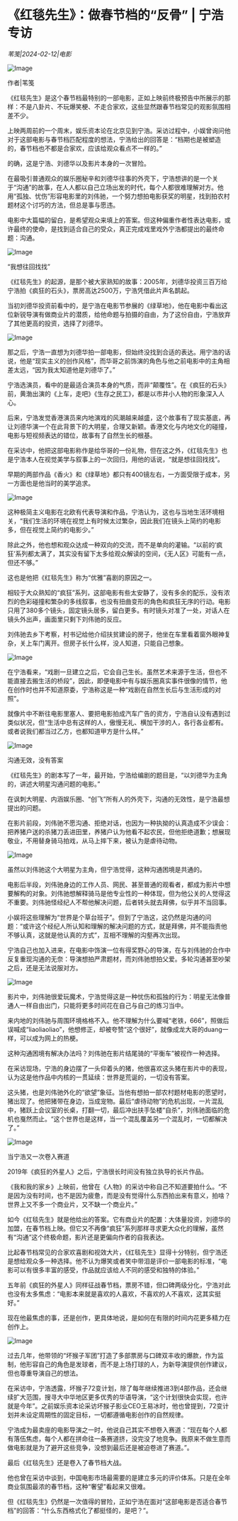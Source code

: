 # 《红毯先生》：做春节档的“反骨” | 宁浩专访

*苇笺|2024-02-12|电影*

![Image](https://mmbiz.qpic.cn/mmbiz_jpg/UgtzVuzhFd5WAOzGQ5SOC76hvnGkdhkNnEciaLzURxwZyT6p79LetQaKSM2PtvWkGqP2zcibgGu4hXx4MWCSZaww/640?wx_fmt=jpeg&from=appmsg&wxfrom=5&wx_lazy=1&wx_co=1)

作者|苇笺

《红毯先生》是这个春节档最特别的一部电影，正如上映前终极预告中所展示的那样：不是八卦片、不玩爆笑梗、不走合家欢，这些显然跟春节档常见的观影氛围相差不少。

上映两周前的一个周末，娱乐资本论在北京见到宁浩。采访过程中，小娱曾询问他对于这部电影与春节档匹配程度的想法，宁浩给出的回答是：“档期也是被塑造的，春节档也不都是合家欢，应该给观众看点不一样的。”

的确，这是宁浩、刘德华以及影片本身的一次冒险。

在最吸引普通观众的娱乐圈秘辛和刘德华往事的外壳下，宁浩想讲的是一个关于“沟通”的故事，在人人都以自己立场出发的时代，每个人都很难理解对方。他用“孤独、忧伤”形容电影里的刘伟驰，一个努力想拍电影获奖的明星，找到拍农村题材这个讨巧的方法，但总是事与愿违。

电影中大篇幅的留白，是希望观众来填上的答案。但这种偏重作者性表达电影，或许最终的使命，是找到适合自己的受众，真正完成戏里戏外宁浩都提出的最终命题：沟通。

![Image](https://mmbiz.qpic.cn/mmbiz_png/jNZszpkibXx8r0eeusveAtyj98pKeBEz7tMuAmiadsyvAk4l30TZvmgP03RGX0iaosuL5yVawsdblYqeWUcOTHYoQ/640?wx_fmt=png&wxfrom=5&wx_lazy=1&wx_co=1)

“我想往回找找”

《红毯先生》的起源，是那个被大家熟知的故事：2005年，刘德华投资三百万给宁浩拍《疯狂的石头》，票房高达2500万，宁浩凭借此片声名鹊起。

当初刘德华投资前看中的，是宁浩在电影节参展的《绿草地》，他在电影中看出这位新锐导演有做商业片的潜质，给他命题与拍摄的自由，为了这份自由，宁浩放弃了其他更高的投资，选择了刘德华。

![Image](https://mmbiz.qpic.cn/mmbiz_png/UgtzVuzhFd5WAOzGQ5SOC76hvnGkdhkNVib11ePnf8WPfhsDIz8kCq7gS0z4YjyoOlh8j9sbCrMmsORylVib0JibA/640?wx_fmt=png&from=appmsg&wxfrom=5&wx_lazy=1&wx_co=1)

那之后，宁浩一直想为刘德华拍一部电影，但始终没找到合适的表达。用宁浩的话说，他是“现实主义的创作风格”，而华哥之前饰演的角色与他之前电影中的主角相差太远，“因为我太知道他是刘德华了。”

宁浩选演员，看中的是最适合演员本身的气质，而非“颠覆性”。在《疯狂的石头》前，黄渤出演的《上车，走吧》《生存之民工》，都是以市井小人物的形象深入人心。

后来，宁浩发觉香港演员来内地演戏的风潮越来越盛，这个故事有了现实基底，再让刘德华演一个在此背景下的大明星，合理又新颖。香港文化与内地文化的碰撞，电影与短视频表达的错位，故事有了自然生长的根基。

在采访中，他把这部电影称作是给华哥的一份礼物，但在这之外，《红毯先生》也是宁浩本人在视觉美学与叙事上的一次回归，用他的话说，“就是想往回找找”。

早期的两部作品《香火》和《绿草地》都只有400镜左右，一方面受限于成本，另一方面也是他当时的美学追求。

![Image](https://mmbiz.qpic.cn/mmbiz_jpg/UgtzVuzhFd5WAOzGQ5SOC76hvnGkdhkNLrg4xdZIYKILxMtmItDpC6EWEy17x9fI3HuL6RzEabde3W8wXPx9bQ/640?wx_fmt=jpeg&from=appmsg&wxfrom=5&wx_lazy=1&wx_co=1)

这种极简主义电影在北欧有代表导演和作品，宁浩认为，这也与当地生活环境相关，“我们生活的环境在视觉上有时候太过繁杂，因此我们在镜头上简约的电影多，但在视觉上简约的电影少。”

除此之外，他也想和观众达成一种双向的交流，而不是单向的灌输。“以前的‘疯狂’系列都太满了，其实没有留下太多给观众解读的空间，《无人区》可能有一点，但还不够。”

这也是他把《红毯先生》称为“优雅”喜剧的原因之一。

相较于大众熟知的“疯狂”系列，这部电影有些太安静了，没有多余的配乐，没有浓烈的色彩碰撞和繁杂的多线叙事，也没有扭曲变形的角色和疯狂无序的行动。电影只用了380多个镜头，固定镜头居多，留白更多。有时镜头对准了一处，对话人在镜头外出声，画面里只剩下刘伟驰的反应。

刘伟驰去乡下考察，村书记给他介绍扶贫建设的房子，他坐在车里看着窗外眼神复杂，关上车门离开。但房子长什么样，没人知道，只能自己想象。

![Image](https://mmbiz.qpic.cn/mmbiz_jpg/UgtzVuzhFd5WAOzGQ5SOC76hvnGkdhkNltHwuOojUEA2zLT3ERkOxduKnLwWicD1JhrFmqJFmmD4iciapp7X2OthQ/640?wx_fmt=jpeg&from=appmsg&wxfrom=5&wx_lazy=1&wx_co=1)

在宁浩看来，“戏剧一旦建立之后，它会自己生长。虽然艺术来源于生活，但也不能直接去搬生活的桥段”，因此，即便电影中有与娱乐圈真实事件很像的情节，他在创作时也并不知道原委，宁浩称这是一种“戏剧在自然生长后与生活形成的对照”。

就像片中不断往电影里塞人、要把电影拍成汽车广告的资方，宁浩自认没有遇到过类似状况，但“生活中总有这样的人，傲慢无礼、横加干涉的人，各行各业都有。或者说我们都当过乙方，也都知道甲方是什么样。”

![Image](https://mmbiz.qpic.cn/mmbiz_png/jNZszpkibXx8r0eeusveAtyj98pKeBEz7ejDSZf97dAE3mMYqSpwDp0blV0YsOONibSOjLz8EycRV8uxj7xc8QIg/640?wx_fmt=png&wxfrom=5&wx_lazy=1&wx_co=1)

沟通无效，没有答案

《红毯先生》的剧本写了一年，最开始，宁浩给编剧的题目是，“以刘德华为主角的，讲述大明星沟通问题的电影。”

在讽刺大明星、内涵娱乐圈、“创飞”所有人的外壳下，沟通的无效性，是宁浩最想提出的问题。

在影片前段，刘伟驰不愿沟通、拒绝对话，也因为一种执拗的认真造成不少误会：把养猪户送的杀猪刀丢进田里，养猪户认为他看不起农民，但他拒绝道歉；想展现敬业，不用替身骑马拍戏，从马上摔下来，被认为是虐待动物。

![Image](https://mmbiz.qpic.cn/mmbiz_jpg/UgtzVuzhFd5WAOzGQ5SOC76hvnGkdhkNyKCOoCnEcjWw7hTYURbrQLDdUbDGHicbMvV4hKMMLkDJOib2ykcEqcXQ/640?wx_fmt=jpeg&from=appmsg&wxfrom=5&wx_lazy=1&wx_co=1)

虽然以刘伟驰这个大明星为主角，但宁浩觉得，这种沟通困境是共通的。

电影后半段，刘伟驰身边的工作人员、网民、甚至普通的观看者，都成为影片中想要解构的对象。刘伟驰想解释骑马是他专业性的一种体现，但为他公关的人觉得这不重要。刘伟驰怪经纪人不帮他解决问题，后者转头就去拜佛，似乎并不当回事。

小娱将这些理解为“世界是个草台班子”。但到了宁浩这，这仍然是沟通的问题：“或许这个经纪人所认知和理解的解决问题的方式，就是拜佛，并不能指责他不够认真，这就是他认真的方式”，互相不理解的沟壑再次出现。

宁浩自己也加入进来，在电影中饰演一位有得奖野心的导演，在与刘伟驰的合作中反复重现沟通的无奈：导演想拍严肃题材，而刘伟驰想拍父爱。多轮沟通甚至吵架之后，还是无法说服对方。

![Image](https://mmbiz.qpic.cn/mmbiz_jpg/UgtzVuzhFd5WAOzGQ5SOC76hvnGkdhkNIASn2yt2Yoy0RHUM7PMZ5BO0VeDeo4fHBAtEfAP04kyIWe2frBKKUw/640?wx_fmt=jpeg&from=appmsg&wxfrom=5&wx_lazy=1&wx_co=1)

影片中，刘伟驰很爱玩魔术，宁浩觉得这是一种忧伤和孤独的行为：明星无法像普通人一样自由出门，只能将更多时间花在自己与自己的练习当中。

来内地的刘伟驰与周围环境格格不入。他不理解为什么要喊“老铁，666”，照做后误喊成“liaoliaoliao”，他想修正，却被夸赞“这个很好”，就像成龙大哥的duang一样，可以成为网上的热梗。

这种沟通困境有解决办法吗？刘伟驰在影片结尾骑的“平衡车”被视作一种选择。

在采访现场，宁浩的身边摆了一头仰着头的猪，他很喜欢这头猪在影片中的表现，认为这是他作品中内核的一贯延续：世界是荒诞的，一切没有答案。

这头猪，也是刘伟驰外化的“欲望”象征。当他有想拍一部农村题材电影的愿望时，猪出现了。他把猪带在身边，当成宠物。最后“虐待动物”的危机出现，一片混乱中，猪跃上会议室的长桌，打翻一切，最后冲出扶手坠楼“自杀”，刘伟驰面临的危机也戛然而止。“这个世界也是这样，当一个混乱覆盖另一个混乱时，一切都解决了。”

![Image](https://mmbiz.qpic.cn/mmbiz_png/jNZszpkibXx8r0eeusveAtyj98pKeBEz7gMbSIRF8ujdpJibC3CLgiaEEY6kJq4YuKUC4cv1ZG4kjEVEHhs35Zn3Q/640?wx_fmt=png&wxfrom=5&wx_lazy=1&wx_co=1)

当宁浩又一次卷入赛道

2019年《疯狂的外星人》之后，宁浩很长时间没有独立执导的长片作品。

《我和我的家乡》上映前，他曾在《人物》的采访中称自己不知道要拍什么。“不是因为没有时间，也不是因为疲惫，而是没有觉得什么东西拍出来有意义，拍啥？世界上又不多一个商业片，又不缺一个商业片。”

如今《红毯先生》就是他给出的答案。它有商业片的配置：大体量投资，刘德华的加盟，在春节档上映。但它又不再像“疯狂”系列那样寻求更大众化的理解，虽然有“沟通”这个终极命题，影片还是更偏向作者的自我表达。

比起春节档常见的合家欢喜剧和视效大片，《红毯先生》显得十分特别，但宁浩还是想给观众多一种选择。他不认为爆笑或者笑中带泪是评价一部电影的标准，“电影可以有很多丰富的感受，作品就应该给人不同的感受和独特的体验。”

五年前《疯狂的外星人》同样征战春节档，票房不错，但口碑两级分化，宁浩对此也没有太多焦虑：“电影本来就是喜欢的人喜欢，不喜欢的人不喜欢，这其实挺好。”

现在他最焦虑的事，还是创作，更具体地说，是如何在有限的时间内花更多精力在创作上。

![Image](https://mmbiz.qpic.cn/mmbiz_jpg/UgtzVuzhFd5WAOzGQ5SOC76hvnGkdhkNbykD9WAaZMsu8OQSIM1IUialq4ficgia6icfdhZBVSVXQQw47JpEm8sMLQ/640?wx_fmt=jpeg&from=appmsg&wxfrom=5&wx_lazy=1&wx_co=1)

过去几年，他带领的“坏猴子军团”打造了多部票房与口碑双丰收的爆款，作为监制，他形容自己的角色是发球者，而不是上场打球的人，为新导演提供创作建议，但也尊重导演自己的想法。

在采访中，宁浩透露，坏猴子72变计划，除了每年继续推进3到4部作品，还会继续扩大范围，搜寻大中华地区更多优秀的华语导演，“这个计划很快会实现，也许就是今年”。之前娱乐资本论采访坏猴子影业CEO王易冰时，他也曾提到，72变计划并未设定周期性的固定目标，一切都遵循电影创作的自然规律。

宁浩成为最卖座的电影导演之一时，他说自己其实不想卷入赛道：“现在每个人都有落伍焦虑，每个人都在拼命往一条赛道挤，没完没了地竞争。我原来不做生意而做电影就是为了避开这些竞争，没想到最后还是被迫卷进了赛道。”。

最后《红毯先生》还是卷入了春节档大战。

他也曾在采访中谈到，中国电影市场最需要的是建立多元的评价体系。只是在全年商业氛围最浓的春节档，这种“奢望”看起来又很难。

但《红毯先生》仍然是一次值得的冒险，正如宁浩在面对“这部电影是否适合春节档”的回答：“什么东西格式化了都挺怪的，是吧？”。

